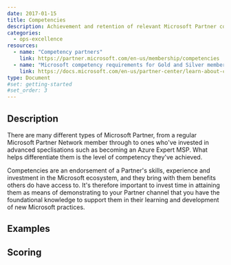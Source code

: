 ```yaml
---
date: 2017-01-15
title: Competencies
description: Achievement and retention of relevant Microsoft Partner competencies.
categories:
  - ops-excellence
resources:
  - name: "Competency partners"
    link: https://partner.microsoft.com/en-us/membership/competencies
  - name: "Microsoft competency requirements for Gold and Silver membership"
    link: https://docs.microsoft.com/en-us/partner-center/learn-about-competencies
type: Document
#set: getting-started
#set_order: 3
---
```

## Description

There are many different types of Microsoft Partner, from a regular Microsoft Partner Network member through to ones who've invested in advanced speclisations such as becoming an Azure Expert MSP. What helps differentiate them is the level of competency they've achieved. 

Competencies are an endorsement of a Partner's skills, experience and investment in the Microsoft ecosystem, and they bring with them benefits others do have access to. It's therefore important to invest time in attaining them as means of demonstrating to your Partner channel that you have the foundational knowledge to support them in their learning and development of new Microsoft practices.

## Examples

## Scoring
